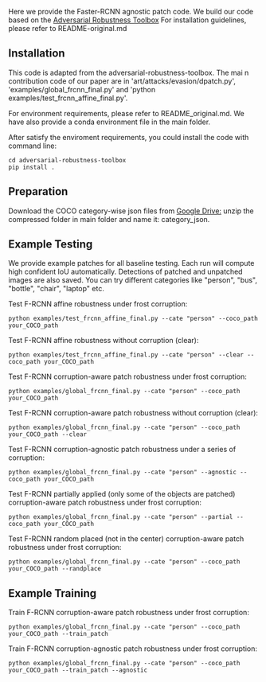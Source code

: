 Here we provide the Faster-RCNN agnostic patch code.
We build our code based on the [Adversarial Robustness Toolbox](https://github.com/Trusted-AI/adversarial-robustness-toolbox) 
For installation guidelines, please refer to README-original.md

## Installation
This code is adapted from the adversarial-robustness-toolbox. The mai n contribution code of our paper are in 'art/attacks/evasion/dpatch.py', 'examples/global_frcnn_final.py' and 'python examples/test_frcnn_affine_final.py'.

For environment requirements, please refer to README_original.md. We have also provide a conda environment file in the main folder.

After satisfy the enviroment requirements, you could install the code with command line:
```
cd adversarial-robustness-toolbox
pip install .
```

## Preparation
Download the COCO category-wise json files from [Google Drive:](https://drive.google.com/file/d/1rJLqXY4tUAGGjG82stwHoCapfSTf3p_y/view?usp=share_link)
unzip the compressed folder in main folder and name it: category_json.

## Example Testing
We provide example patches for all baseline testing. Each run will compute high confident IoU automatically. Detections of patched and unpatched images are also saved. You can try different categories like "person", "bus", "bottle", "chair", "laptop" etc.

Test F-RCNN affine robustness under frost corruption:
```
python examples/test_frcnn_affine_final.py --cate "person" --coco_path your_COCO_path
```

Test F-RCNN affine robustness without corruption (clear):
```
python examples/test_frcnn_affine_final.py --cate "person" --clear --coco_path your_COCO_path
```

Test F-RCNN corruption-aware patch robustness under frost corruption:
```
python examples/global_frcnn_final.py --cate "person" --coco_path your_COCO_path
```


Test F-RCNN corruption-aware patch robustness without corruption (clear):
```
python examples/global_frcnn_final.py --cate "person" --coco_path your_COCO_path --clear
```

Test F-RCNN corruption-agnostic patch robustness under a series of corruption:
```
python examples/global_frcnn_final.py --cate "person" --agnostic --coco_path your_COCO_path 
```

Test F-RCNN partially applied (only some of the objects are patched) corruption-aware patch robustness under frost corruption:
```
python examples/global_frcnn_final.py --cate "person" --partial --coco_path your_COCO_path 
```

Test F-RCNN random placed (not in the center) corruption-aware patch robustness under frost corruption:
```
python examples/global_frcnn_final.py --cate "person" --coco_path your_COCO_path --randplace 
```

## Example Training
Train F-RCNN corruption-aware patch robustness under frost corruption:
```
python examples/global_frcnn_final.py --cate "person" --coco_path your_COCO_path --train_patch 
```

Train F-RCNN corruption-agnostic patch robustness under frost corruption:
```
python examples/global_frcnn_final.py --cate "person" --coco_path your_COCO_path --train_patch --agnostic
```
